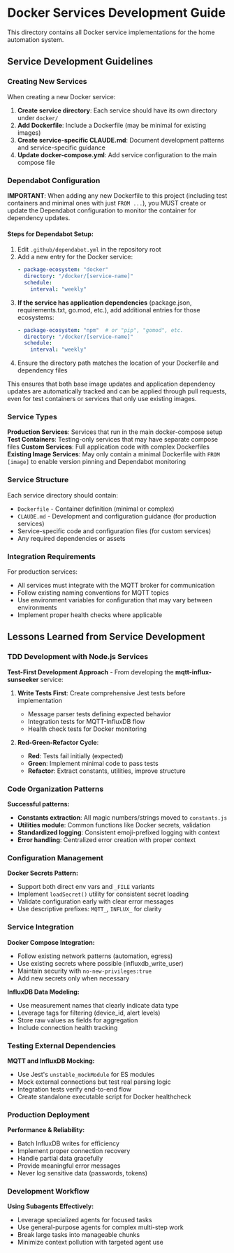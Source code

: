 # Docker Services Development Guide

This directory contains all Docker service implementations for the home automation system.

## Service Development Guidelines

### Creating New Services

When creating a new Docker service:

1. **Create service directory**: Each service should have its own directory under `docker/`
2. **Add Dockerfile**: Include a Dockerfile (may be minimal for existing images)
3. **Create service-specific CLAUDE.md**: Document development patterns and service-specific guidance
4. **Update docker-compose.yml**: Add service configuration to the main compose file

### Dependabot Configuration

**IMPORTANT**: When adding any new Dockerfile to this project (including test containers and minimal ones with just `FROM ...`), you MUST create or update the Dependabot configuration to monitor the container for dependency updates.

#### Steps for Dependabot Setup:
1. Edit `.github/dependabot.yml` in the repository root
2. Add a new entry for the Docker service:
   ```yaml
   - package-ecosystem: "docker"
     directory: "/docker/[service-name]"
     schedule:
       interval: "weekly"
   ```
3. **If the service has application dependencies** (package.json, requirements.txt, go.mod, etc.), add additional entries for those ecosystems:
   ```yaml
   - package-ecosystem: "npm"  # or "pip", "gomod", etc.
     directory: "/docker/[service-name]"
     schedule:
       interval: "weekly"
   ```
4. Ensure the directory path matches the location of your Dockerfile and dependency files

This ensures that both base image updates and application dependency updates are automatically tracked and can be applied through pull requests, even for test containers or services that only use existing images.

### Service Types

**Production Services**: Services that run in the main docker-compose setup
**Test Containers**: Testing-only services that may have separate compose files
**Custom Services**: Full application code with complex Dockerfiles
**Existing Image Services**: May only contain a minimal Dockerfile with `FROM [image]` to enable version pinning and Dependabot monitoring

### Service Structure

Each service directory should contain:
- `Dockerfile` - Container definition (minimal or complex)
- `CLAUDE.md` - Development and configuration guidance (for production services)
- Service-specific code and configuration files (for custom services)
- Any required dependencies or assets

### Integration Requirements

For production services:
- All services must integrate with the MQTT broker for communication
- Follow existing naming conventions for MQTT topics
- Use environment variables for configuration that may vary between environments
- Implement proper health checks where applicable

## Lessons Learned from Service Development

### TDD Development with Node.js Services

**Test-First Development Approach** - From developing the **mqtt-influx-sunseeker** service:

1. **Write Tests First**: Create comprehensive Jest tests before implementation
   - Message parser tests defining expected behavior
   - Integration tests for MQTT-InfluxDB flow  
   - Health check tests for Docker monitoring

2. **Red-Green-Refactor Cycle**: 
   - **Red**: Tests fail initially (expected)
   - **Green**: Implement minimal code to pass tests
   - **Refactor**: Extract constants, utilities, improve structure

### Code Organization Patterns

**Successful patterns:**
- **Constants extraction**: All magic numbers/strings moved to `constants.js`
- **Utilities module**: Common functions like Docker secrets, validation
- **Standardized logging**: Consistent emoji-prefixed logging with context
- **Error handling**: Centralized error creation with proper context

### Configuration Management

**Docker Secrets Pattern:**
- Support both direct env vars and `_FILE` variants  
- Implement `loadSecret()` utility for consistent secret loading
- Validate configuration early with clear error messages
- Use descriptive prefixes: `MQTT_`, `INFLUX_` for clarity

### Service Integration

**Docker Compose Integration:**
- Follow existing network patterns (automation, egress)
- Use existing secrets where possible (influxdb_write_user)
- Maintain security with `no-new-privileges:true`
- Add new secrets only when necessary

**InfluxDB Data Modeling:**
- Use measurement names that clearly indicate data type
- Leverage tags for filtering (device_id, alert levels)  
- Store raw values as fields for aggregation
- Include connection health tracking

### Testing External Dependencies  

**MQTT and InfluxDB Mocking:**
- Use Jest's `unstable_mockModule` for ES modules
- Mock external connections but test real parsing logic
- Integration tests verify end-to-end flow
- Create standalone executable script for Docker healthcheck

### Production Deployment

**Performance & Reliability:**
- Batch InfluxDB writes for efficiency
- Implement proper connection recovery  
- Handle partial data gracefully
- Provide meaningful error messages
- Never log sensitive data (passwords, tokens)

### Development Workflow

**Using Subagents Effectively:**
- Leverage specialized agents for focused tasks
- Use general-purpose agents for complex multi-step work
- Break large tasks into manageable chunks
- Minimize context pollution with targeted agent use